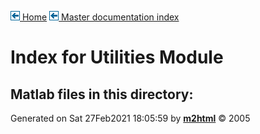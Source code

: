 [![\<](../../../left.png) Home](../../../../index.md)     [![\<](../../../left.png) Master documentation index](../../../../documentation.md)
  

# Index for Utilities Module

## Matlab files in this directory:         



Generated on Sat 27Feb2021 18:05:59 by
**[m2html](http://www.artefact.tk/software/matlab/m2html/ "Matlab Documentation in HTML")**
© 2005